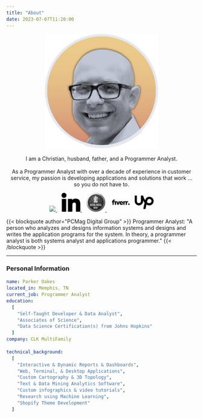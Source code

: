 ```yaml
---
title: "About"
date: 2023-07-07T11:20:00
---
```


<div align="center">
  <img alt="avatar" src="avatar_me.png" width="300" >
  <p>
    I am a Christian, husband, father, and a Programmer Analyst. <br /><br />
    As a Programmer Analyst with over a decade of experience in
    customer service, my passion is developing applications and
    solutions that work ... <br />
    so you do not have to.
  </p>
  <p>
    <a href="https://github.com/alanoakes">
      <img src="https://cdn.jsdelivr.net/gh/devicons/devicon/icons/github/github-original.svg" width="50" />
    </a>&nbsp;&nbsp;
    <a href="https://www.linkedin.com/in/parker-oakes?trk=public_post_feed-actor-name">
      <img src="linkedin.svg" width="50" />
    </a>&nbsp;&nbsp;
    <a href="https://configure.zsa.io/moonlander/layouts/PD3Xm/latest/0">
      <img src="moonlander.png" width="50" />
    </a>&nbsp;&nbsp;
    <img src="fiverr.svg" width="50" />&nbsp;&nbsp;
    <img src="upwork.svg" width="50" />

  </p>
</div>

{{< blockquote author="PCMag Digital Group" >}}
Programmer Analyst: "A person who analyzes and designs information systems and designs and writes the application programs for the system. In theory, a programmer analyst is both systems analyst and applications programmer."
{{< /blockquote >}}

---

### Personal Information

```yaml
name: Parker Oakes
located_in: Memphis, TN
current_job: Programmer Analyst
education: 
  [
    "Self-Taught Developer & Data Analyst",
    "Associates of Science",
    "Data Science Certification(s) from Johns Hopkins"
  ]
company: CLK MultiFamily

technical_background:
  [
    "Interactive & Dynamic Reports & Dashboards",
    "Web, Terminal, & Desktop Applications",
    "Custom Cartography & 3D Topology",
    "Text & Data Mining Analytics Software",
    "Custom infographics & video tutorials",
    "Research using Machine Learning",
    "Shopify Theme Development"
  ]
```
